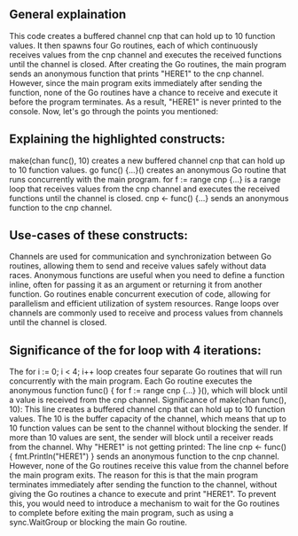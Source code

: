 ## General explaination

This code creates a buffered channel cnp that can hold up to 10 function values. It then spawns four Go routines, each of which continuously receives values from the cnp channel and executes the received functions until the channel is closed. After creating the Go routines, the main program sends an anonymous function that prints "HERE1" to the cnp channel. However, since the main program exits immediately after sending the function, none of the Go routines have a chance to receive and execute it before the program terminates. As a result, "HERE1" is never printed to the console.
Now, let's go through the points you mentioned:

## Explaining the highlighted constructs:

make(chan func(), 10) creates a new buffered channel cnp that can hold up to 10 function values.
go func() {...}() creates an anonymous Go routine that runs concurrently with the main program.
for f := range cnp {...} is a range loop that receives values from the cnp channel and executes the received functions until the channel is closed.
cnp <- func() {...} sends an anonymous function to the cnp channel.


## Use-cases of these constructs:

Channels are used for communication and synchronization between Go routines, allowing them to send and receive values safely without data races.
Anonymous functions are useful when you need to define a function inline, often for passing it as an argument or returning it from another function.
Go routines enable concurrent execution of code, allowing for parallelism and efficient utilization of system resources.
Range loops over channels are commonly used to receive and process values from channels until the channel is closed.


## Significance of the for loop with 4 iterations:
The for i := 0; i < 4; i++ loop creates four separate Go routines that will run concurrently with the main program. Each Go routine executes the anonymous function func() { for f := range cnp {...} }(), which will block until a value is received from the cnp channel.
Significance of make(chan func(), 10):
This line creates a buffered channel cnp that can hold up to 10 function values. The 10 is the buffer capacity of the channel, which means that up to 10 function values can be sent to the channel without blocking the sender. If more than 10 values are sent, the sender will block until a receiver reads from the channel.
Why "HERE1" is not getting printed:
The line cnp <- func() { fmt.Println("HERE1") } sends an anonymous function to the cnp channel. However, none of the Go routines receive this value from the channel before the main program exits. The reason for this is that the main program terminates immediately after sending the function to the channel, without giving the Go routines a chance to execute and print "HERE1". To prevent this, you would need to introduce a mechanism to wait for the Go routines to complete before exiting the main program, such as using a sync.WaitGroup or blocking the main Go routine.
